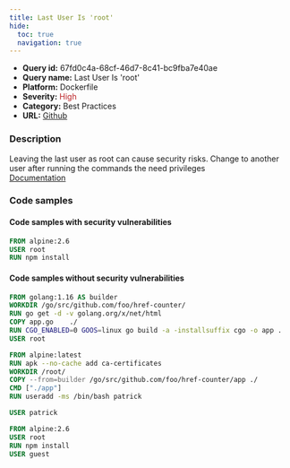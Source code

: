 ```yaml
---
title: Last User Is 'root'
hide:
  toc: true
  navigation: true
---
```


<style>
  .highlight .hll {
    background-color: #ff171742;
  }
  .md-content {
    max-width: 1100px;
    margin: 0 auto;
  }
</style>

-   **Query id:** 67fd0c4a-68cf-46d7-8c41-bc9fba7e40ae
-   **Query name:** Last User Is 'root'
-   **Platform:** Dockerfile
-   **Severity:** <span style="color:#bb2124">High</span>
-   **Category:** Best Practices
-   **URL:** [Github](https://github.com/Checkmarx/kics/tree/master/assets/queries/dockerfile/last_user_is_root)

### Description
Leaving the last user as root can cause security risks. Change to another user after running the commands the need privileges<br>
[Documentation](https://docs.docker.com/engine/reference/builder/#user)

### Code samples
#### Code samples with security vulnerabilities
```dockerfile title="Positive test num. 1 - dockerfile file" hl_lines="2"
FROM alpine:2.6
USER root
RUN npm install
```


#### Code samples without security vulnerabilities
```dockerfile title="Negative test num. 1 - dockerfile file"
FROM golang:1.16 AS builder
WORKDIR /go/src/github.com/foo/href-counter/
RUN go get -d -v golang.org/x/net/html  
COPY app.go    ./
RUN CGO_ENABLED=0 GOOS=linux go build -a -installsuffix cgo -o app .
USER root

FROM alpine:latest  
RUN apk --no-cache add ca-certificates
WORKDIR /root/
COPY --from=builder /go/src/github.com/foo/href-counter/app ./
CMD ["./app"]
RUN useradd -ms /bin/bash patrick

USER patrick

```
```dockerfile title="Negative test num. 2 - dockerfile file"
FROM alpine:2.6
USER root
RUN npm install
USER guest
```
